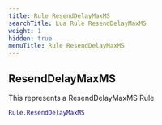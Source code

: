 ```yaml
---
title: Rule ResendDelayMaxMS
searchTitle: Lua Rule ResendDelayMaxMS
weight: 1
hidden: true
menuTitle: Rule ResendDelayMaxMS
---
```

## ResendDelayMaxMS

This represents a ResendDelayMaxMS Rule
```lua
Rule.ResendDelayMaxMS
```